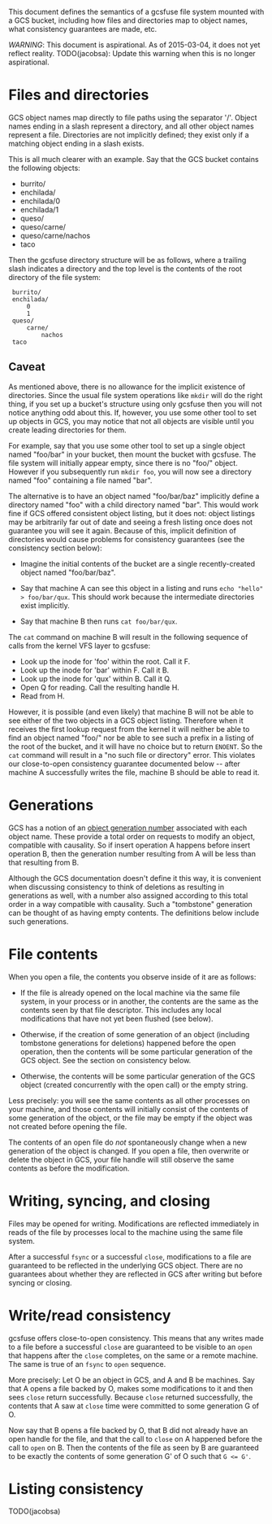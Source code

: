 This document defines the semantics of a gcsfuse file system mounted with a GCS
bucket, including how files and directories map to object names, what
consistency guarantees are made, etc.

*WARNING*: This document is aspirational. As of 2015-03-04, it does not yet
reflect reality. TODO(jacobsa): Update this warning when this is no longer
aspirational.

# Files and directories

GCS object names map directly to file paths using the separator '/'. Object
names ending in a slash represent a directory, and all other object names
represent a file. Directories are not implicitly defined; they exist only if a
matching object ending in a slash exists.

This is all much clearer with an example. Say that the GCS bucket contains the
following objects:

*   burrito/
*   enchilada/
*   enchilada/0
*   enchilada/1
*   queso/
*   queso/carne/
*   queso/carne/nachos
*   taco

Then the gcsfuse directory structure will be as follows, where a trailing slash
indicates a directory and the top level is the contents of the root directory
of the file system:

     burrito/
     enchilada/
         0
         1
     queso/
         carne/
             nachos
     taco

## Caveat

As mentioned above, there is no allowance for the implicit existence of
directories. Since the usual file system operations like `mkdir` will do the
right thing, if you set up a bucket's structure using only gcsfuse then you
will not notice anything odd about this. If, however, you use some other tool
to set up objects in GCS, you may notice that not all objects are visible until
you create leading directories for them.

For example, say that you use some other tool to set up a single object named
"foo/bar" in your bucket, then mount the bucket with gcsfuse. The file system
will initially appear empty, since there is no "foo/" object. However if you
subsequently run `mkdir foo`, you will now see a directory named "foo"
containing a file named "bar".

The alternative is to have an object named "foo/bar/baz" implicitly define a
directory named "foo" with a child directory named "bar". This would work fine
if GCS offered consistent object listing, but it does not: object listings
may be arbitrarily far out of date and seeing a fresh listing once does not
guarantee you will see it again. Because of this, implicit definition of
directories would cause problems for consistency guarantees (see the
consistency section below):

*   Imagine the initial contents of the bucket are a single recently-created
    object named "foo/bar/baz".

*   Say that machine A can see this object in a listing and runs
    `echo "hello" > foo/bar/qux`. This should work because the intermediate
    directories exist implicitly.

*   Say that machine B then runs `cat foo/bar/qux`.

The `cat` command on machine B will result in the following sequence of calls
from the kernel VFS layer to gcsfuse:

*   Look up the inode for 'foo' within the root. Call it F.
*   Look up the inode for 'bar' within F. Call it B.
*   Look up the inode for 'qux' within B. Call it Q.
*   Open Q for reading. Call the resulting handle H.
*   Read from H.

However, it is possible (and even likely) that machine B will not be able to
see either of the two objects in a GCS object listing. Therefore when it
receives the first lookup request from the kernel it will neither be able to
find an object named "foo/" nor be able to see such a prefix in a listing of
the root of the bucket, and it will have no choice but to return `ENOENT`.
So the `cat` command will result in a "no such file or directory" error. This
violates our close-to-open consistency guarantee documented below -- after
machine A successfully writes the file, machine B should be able to read it.


# Generations

GCS has a notion of an [object generation number][generations] associated with
each object name. These provide a total order on requests to modify an object,
compatible with causality. So if insert operation A happens before insert
operation B, then the generation number resulting from A will be less than that
resulting from B.

Although the GCS documentation doesn't define it this way, it is convenient
when discussing consistency to think of deletions as resulting in generations
as well, with a number also assigned according to this total order in a way
compatible with causality. Such a "tombstone" generation can be thought of as
having empty contents. The definitions below include such generations.

[generations]: https://cloud.google.com/storage/docs/generations-preconditions


# File contents

When you open a file, the contents you observe inside of it are as follows:

*   If the file is already opened on the local machine via the same file system,
    in your process or in another, the contents are the same as the contents
    seen by that file descriptor. This includes any local modifications that
    have not yet been flushed (see below).

*   Otherwise, if the creation of some generation of an object (including
    tombstone generations for deletions) happened before the open operation,
    then the contents will be some particular generation of the GCS object. See
    the section on consistency below.

*   Otherwise, the contents will be some particular generation of the GCS
    object (created concurrently with the open call) or the empty string.

Less precisely: you will see the same contents as all other processes on your
machine, and those contents will initially consist of the contents of some
generation of the object, or the file may be empty if the object was not
created before opening the file.

The contents of an open file do *not* spontaneously change when a new
generation of the object is changed. If you open a file, then overwrite or
delete the object in GCS, your file handle will still observe the same
contents as before the modification.


# Writing, syncing, and closing

Files may be opened for writing. Modifications are reflected immediately in
reads of the file by processes local to the machine using the same file system.

After a successful `fsync` or a successful `close`, modifications to a file are
guaranteed to be reflected in the underlying GCS object. There are no
guarantees about whether they are reflected in GCS after writing but before
syncing or closing.


# Write/read consistency

gcsfuse offers close-to-open consistency. This means that any writes made to a
file before a successful `close` are guaranteed to be visible to an `open` that
happens after the `close` completes, on the same or a remote machine. The same
is true of an `fsync` to `open` sequence.

More precisely: Let O be an object in GCS, and A and B be machines. Say that A
opens a file backed by O, makes some modifications to it and then sees `close`
return successfully. Because `close` returned successfully, the contents that A
saw at `close` time were committed to some generation G of O.

Now say that B opens a file backed by O, that B did not already have an open
handle for the file, and that the call to `close` on A happened before the call
to `open` on B. Then the contents of the file as seen by B are guaranteed to be
exactly the contents of some generation G' of O such that `G <= G'`.


# Listing consistency

TODO(jacobsa)
